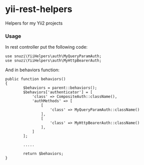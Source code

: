# yii-rest-helpers

Helpers for my Yii2 projects

### Usage

In rest controller put the following code:

```
use snuzi\YiiHelpers\auth\MyQueryParamAuth;
use snuzi\YiiHelpers\auth\MyHttpBearerAuth;
```

And in behaviors function:

```
public function behaviors()
{
        $behaviors = parent::behaviors();
        $behaviors['authenticator'] = [
            'class' => CompositeAuth::className(),
			'authMethods' => [
				[
                    'class' => MyQueryParamAuth::className()
                ],
				[
                    'class' => MyHttpBearerAuth::className()
                ],
			]
        ];

        .....

        return $behaviors;
}
```